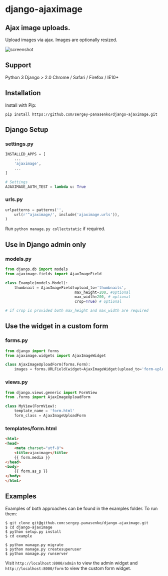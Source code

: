 django-ajaximage
===============

Ajax image uploads.
-------------------------------------

Upload images via ajax. Images are optionally resized.

![screenshot](/screenshot.png?raw=true)

## Support
Python 3
Django > 2.0
Chrome / Safari / Firefox / IE10+


## Installation

Install with Pip:

```pip install https://github.com/sergey-panasenko/django-ajaximage.git```

## Django Setup

### settings.py

```python
INSTALLED_APPS = [
    ...
    'ajaximage',
    ...
]

# Settings
AJAXIMAGE_AUTH_TEST = lambda u: True
```

### urls.py

```python
urlpatterns = patterns('',
    url(r'^ajaximage/', include('ajaximage.urls')),
)
```

Run ```python manage.py collectstatic``` if required.

## Use in Django admin only

### models.py

```python
from django.db import models
from ajaximage.fields import AjaxImageField

class Example(models.Model):
    thumbnail = AjaxImageField(upload_to='thumbnails',
                               max_height=200, #optional
                               max_width=200, # optional
                               crop=True) # optional

# if crop is provided both max_height and max_width are required
```

## Use the widget in a custom form

### forms.py

```python
from django import forms
from ajaximage.widgets import AjaxImageWidget

class AjaxImageUploadForm(forms.Form):
    images = forms.URLField(widget=AjaxImageWidget(upload_to='form-uploads'))
```

### views.py

```python
from django.views.generic import FormView
from .forms import AjaxImageUploadForm

class MyView(FormView):
    template_name = 'form.html'
    form_class = AjaxImageUploadForm
```

### templates/form.html

```html
<html>
<head>
    <meta charset="utf-8">
    <title>ajaximage</title>
    {{ form.media }}
</head>
<body>
    {{ form.as_p }}
</body>
</html>
```

## Examples
Examples of both approaches can be found in the examples folder. To run them:
```shell
$ git clone git@github.com:sergey-panasenko/django-ajaximage.git
$ cd django-ajaximage
$ python setup.py install
$ cd example

$ python manage.py migrate
$ python manage.py createsuperuser
$ python manage.py runserver
```

Visit ```http://localhost:8000/admin``` to view the admin widget and ```http://localhost:8000/form``` to view the custom form widget.
